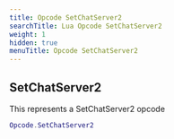 ```yaml
---
title: Opcode SetChatServer2
searchTitle: Lua Opcode SetChatServer2
weight: 1
hidden: true
menuTitle: Opcode SetChatServer2
---
```

## SetChatServer2

This represents a SetChatServer2 opcode
```lua
Opcode.SetChatServer2
```